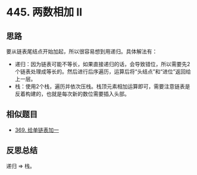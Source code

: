 # 445. 两数相加 II

## 思路

要从链表尾结点开始加起，所以很容易想到用递归。具体解法有：

- 递归：因为链表可能不等长，如果直接递归的话，会导致错位，所以需要先2个链表处理成等长的。然后进行后序遍历，运算后将“头结点”和“进位”返回给上一层。
- 栈：使用2个栈，遍历并依次压栈。栈顶元素相加运算即可，需要注意链表是反着构建的，也就是每次新的数位需要插入头部。

## 相似题目

- [369. 给单链表加一](https://leetcode-cn.com/problems/plus-one-linked-list/)

## 反思总结

递归 => 栈。
